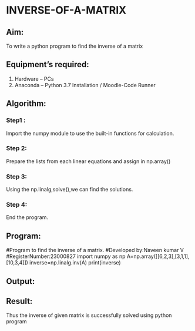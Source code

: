 # INVERSE-OF-A-MATRIX
## Aim:
To write a python program to find the inverse of a matrix
## Equipment’s required:
1. 	Hardware – PCs
2. 	Anaconda – Python 3.7 Installation / Moodle-Code Runner
## Algorithm:
### Step1 : 
Import the numpy module to use the built-in functions for calculation.
### Step 2: 
Prepare the lists from each linear equations and assign in np.array()

### Step 3: 
Using the np.linalg,solve(),we can find the solutions.

### Step 4: 
End the program.

## Program:
#Program to find the inverse of a matrix.
#Developed by:Naveen kumar V
#RegisterNumber:23000827
import numpy as np
A=np.array([[6,2,3],[3,1,1],[10,3,4]])
inverse=np.linalg.inv(A)
print(inverse)
## Output:
## Result:
Thus the inverse of given matrix is successfully solved using python program

